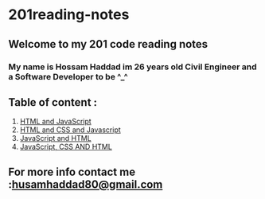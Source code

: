 # 201reading-notes 
 
## Welcome to my 201 code reading notes 

### My name is Hossam Haddad im 26 years old Civil Engineer and a Software Developer to be ^_^ 


## Table of content : 
1. [HTML and JavaScript](https://hossamhaddad.github.io/201reading-notes/class-01)
2. [HTML and CSS and Javascript](https://hossamhaddad.github.io/201reading-notes/class-02)
3. [JavaScript and HTML](https://hossamhaddad.github.io/201reading-notes/class-03)
4. [JavaScript, CSS AND HTML](https://hossamhaddad.github.io/201reading-notes/class-04)



## For more info contact me :husamhaddad80@gmail.com